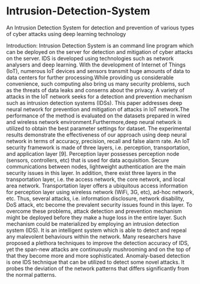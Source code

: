 # Intrusion-Detection-System
An Intrusion Detection System for detection and prevention of various types of cyber attacks using deep learning technology

Introduction:
	Intrusion Detection System is an command line program which can be deployed on the server for detection and mitigation of cyber attacks on the server.
IDS is developed using technologies such as network analysers and deep learning.
With the development of Internet of Things (IoT), numerous IoT devices and sensors transmit huge amounts of data to data centers for further processing.While providing us considerable convenience, such computing also bring us many security problems, such as the threats of data leaks and conserns about the privacy. A variety of attacks in the IoT network seeks for a detection and prevention mechanism such as intrusion detection systems (IDSs). This paper addresses deep neural network for prevention and mitigation of attacks in IoT network.The performance of the method is evaluated on the datasets prepared in wired and wireless network environment.Furthermore,deep neural network is utilized to obtain the best parameter settings for dataset. The experimental results demonstrate the effectiveness of our approach using deep neural network in terms of accuracy, precision, recall and false alarm rate.
An IoT security framework is made of three layers, i.e. perception, transportation, and application layer [9]. Perception layer possesses perception node (sensors, controllers, etc) that is used for data acquisition. Secure communications between nodes, lightweight authentication are the main security issues in this layer. In addition, there exist three layers in the transportation layer, i.e. the access network, the core network, and local area network. Transportation layer offers a ubiquitous access information for perception layer using wireless network (WiFi, 3G, etc), ad-hoc network, etc. Thus, several attacks, i.e. information disclosure, network disability, DoS attack, etc become the prevalent security issues found in this layer. To overcome these problems, attack detection and prevention mechanism might be deployed before they make a huge loss in the entire layer.
	Such mechanism could be materialized by employing an intrusion detection system (IDS). It is an intelligent system which is able to detect and repeal any malevolent behaviours within the network. Many researchers have proposed a plethora techniques to improve the detection accuracy of IDS, yet the span-new attacks are continuously mushrooming and on the top of that they become more and more sophisticated. Anomaly-based detection is one IDS technique that can be utilized to detect some novel attacks. It probes the deviation of the network patterns that differs significantly from the normal patterns.
